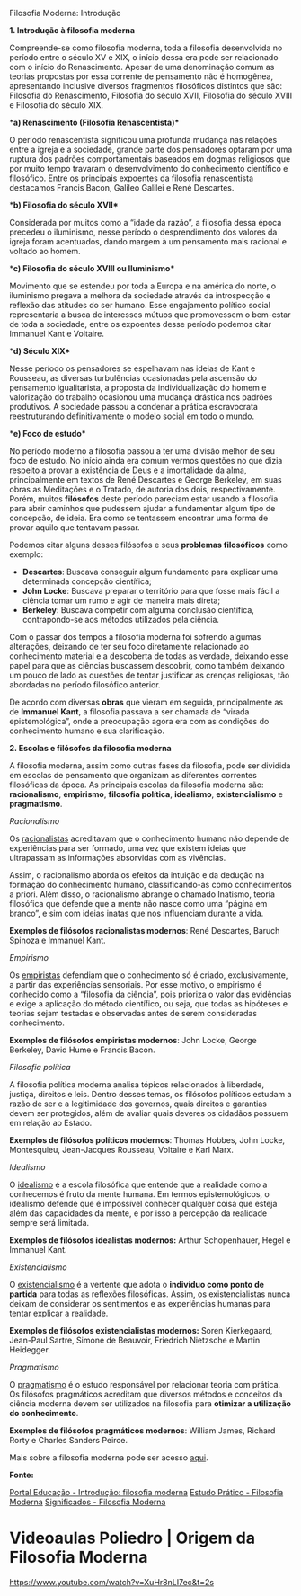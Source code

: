 Filosofia Moderna: Introdução

**1. Introdução à filosofia moderna**

Compreende-se como filosofia moderna, toda a filosofia desenvolvida no período entre o século XV e XIX, o início dessa era pode ser relacionado com o início do Renascimento. Apesar de uma denominação comum as teorias propostas por essa corrente de pensamento não é homogênea, apresentando inclusive diversos fragmentos filosóficos distintos que são: Filosofia do Renascimento, Filosofia do século XVII, Filosofia do século XVIII e Filosofia do século XIX.

***a) Renascimento (Filosofia Renascentista)\***

O período renascentista significou uma profunda mudança nas relações entre a igreja e a sociedade, grande parte dos pensadores optaram por uma ruptura dos padrões comportamentais baseados em dogmas religiosos que por muito tempo travaram o desenvolvimento do conhecimento científico e filosófico. Entre os principais expoentes da filosofia renascentista destacamos Francis Bacon, Galileo Galilei e René Descartes.

***b) Filosofia do século XVII\***

Considerada por muitos como a “idade da razão”, a filosofia dessa época precedeu o iluminismo, nesse período o desprendimento dos valores da igreja foram acentuados, dando margem à um pensamento mais racional e voltado ao homem.

***c) Filosofia do século XVIII ou Iluminismo\***

Movimento que se estendeu por toda a Europa e na américa do norte, o iluminismo pregava a melhora da sociedade através da introspecção e reflexão das atitudes do ser humano. Esse engajamento político social representaria a busca de interesses mútuos que promovessem o bem-estar de toda a sociedade, entre os expoentes desse período podemos citar Immanuel Kant e Voltaire.

***d) Século XIX\***

Nesse período os pensadores se espelhavam nas ideias de Kant e Rousseau, as diversas turbulências ocasionadas pela ascensão do pensamento igualitarista, a proposta da individualização do homem e valorização do trabalho ocasionou uma mudança drástica nos padrões produtivos. A sociedade passou a condenar a prática escravocrata reestruturando definitivamente o modelo social em todo o mundo.  

***e) Foco de estudo\***

No período moderno a filosofia passou a ter uma divisão melhor de seu foco de estudo. No início ainda era comum vermos questões no que dizia respeito a provar a existência de Deus e a imortalidade da alma, principalmente em textos de René Descartes e George Berkeley, em suas obras as Meditações e o Tratado, de autoria dos dois, respectivamente. Porém, muitos **filósofos** deste período pareciam estar usando a filosofia para abrir caminhos que pudessem ajudar a fundamentar algum tipo de concepção, de ideia. Era como se tentassem encontrar uma forma de provar aquilo que tentavam passar.

Podemos citar alguns desses filósofos e seus **problemas filosóficos** como exemplo:

- **Descartes**: Buscava conseguir algum fundamento para explicar uma determinada concepção científica;
- **John Locke**: Buscava preparar o território para que fosse mais fácil a ciência tomar um rumo e agir de maneira mais direta;
- **Berkeley**: Buscava competir com alguma conclusão científica, contrapondo-se aos métodos utilizados pela ciência.

Com o passar dos tempos a filosofia moderna foi sofrendo algumas alterações, deixando de ter seu foco diretamente relacionado ao conhecimento material e a descoberta de todas as verdade, deixando esse papel para que as ciências buscassem descobrir, como também deixando um pouco de lado as questões de tentar justificar as crenças religiosas, tão abordadas no período filosófico anterior.

De acordo com diversas **obras** que vieram em seguida, principalmente as de **Immanuel Kant**, a filosofia passava a ser chamada de “virada epistemológica”, onde a preocupação agora era com as condições do conhecimento humano e sua clarificação.

**2. Escolas e filósofos da filosofia moderna**

A filosofia moderna, assim como outras fases da filosofia, pode ser dividida em escolas de pensamento que organizam as diferentes correntes filosóficas da época. As principais escolas da filosofia moderna são: **racionalismo**, **empirismo**, **filosofia política**, **idealismo**, **existencialismo** e **pragmatismo**.

*Racionalismo*

Os [racionalistas](https://www.significados.com.br/racionalismo/) acreditavam que o conhecimento humano não depende de experiências para ser formado, uma vez que existem ideias que ultrapassam as informações absorvidas com as vivências.

Assim, o racionalismo aborda os efeitos da intuição e da dedução na formação do conhecimento humano, classificando-as como conhecimentos a priori. Além disso, o racionalismo abrange o chamado Inatismo, teoria filosófica que defende que a mente não nasce como uma “página em branco”, e sim com ideias inatas que nos influenciam durante a vida.

**Exemplos de filósofos racionalistas modernos**: René Descartes, Baruch Spinoza e Immanuel Kant.

*Empirismo*

Os [empiristas](https://www.significados.com.br/empirismo/) defendiam que o conhecimento só é criado, exclusivamente, a partir das experiências sensoriais. Por esse motivo, o empirismo é conhecido como a “filosofia da ciência”, pois prioriza o valor das evidências e exige a aplicação do método científico, ou seja, que todas as hipóteses e teorias sejam testadas e observadas antes de serem consideradas conhecimento.

**Exemplos de filósofos empiristas modernos**: John Locke, George Berkeley, David Hume e Francis Bacon.

*Filosofia política*

A filosofia política moderna analisa tópicos relacionados à liberdade, justiça, direitos e leis. Dentro desses temas, os filósofos políticos estudam a razão de ser e a legitimidade dos governos, quais direitos e garantias devem ser protegidos, além de avaliar quais deveres os cidadãos possuem em relação ao Estado.

**Exemplos de filósofos políticos modernos**: Thomas Hobbes, John Locke, Montesquieu, Jean-Jacques Rousseau, Voltaire e Karl Marx.

*Idealismo*

O [idealismo](https://www.significados.com.br/idealismo/) é a escola filosófica que entende que a realidade como a conhecemos é fruto da mente humana. Em termos epistemológicos, o idealismo defende que é impossível conhecer qualquer coisa que esteja além das capacidades da mente, e por isso a percepção da realidade sempre será limitada.

**Exemplos de filósofos idealistas modernos:** Arthur Schopenhauer, Hegel e Immanuel Kant.

*Existencialismo*

O [existencialismo](https://www.significados.com.br/existencialismo/) é a vertente que adota o **indivíduo como ponto de partida** para todas as reflexões filosóficas. Assim, os existencialistas nunca deixam de considerar os sentimentos e as experiências humanas para tentar explicar a realidade.

**Exemplos de filósofos existencialistas modernos:** Soren Kierkegaard, Jean-Paul Sartre, Simone de Beauvoir, Friedrich Nietzsche e Martin Heidegger.

*Pragmatismo*

O [pragmatismo](https://www.significados.com.br/pragmatismo/) é o estudo responsável por relacionar teoria com prática. Os filósofos pragmáticos acreditam que diversos métodos e conceitos da ciência moderna devem ser utilizados na filosofia para **otimizar a utilização do conhecimento**.

**Exemplos de filósofos pragmáticos modernos**: William James, Richard Rorty e Charles Sanders Peirce.

Mais sobre a filosofia moderna pode ser acesso [aqui](https://www.todamateria.com.br/filosofia-moderna/).

**Fonte:**

[Portal Educação - Introdução: filosofia moderna](https://www.portaleducacao.com.br/conteudo/artigos/esporte/introducao-a-filosofia-moderna/51037)
[Estudo Prático - Filosofia Moderna](https://www.estudopratico.com.br/filosofia-moderna-escolas-filosofos-e-problemas-filosoficos/)
[Significados - Filosofia Moderna](https://www.significados.com.br/filosofia-moderna/)

# Videoaulas Poliedro | Origem da Filosofia Moderna

https://www.youtube.com/watch?v=XuHr8nLI7ec&t=2s

